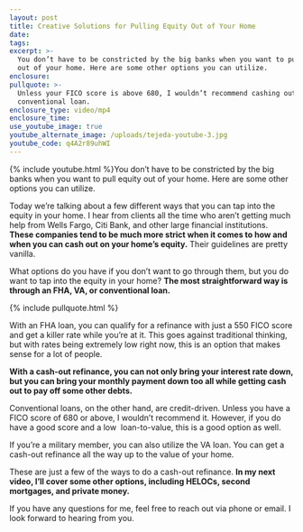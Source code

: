 ```yaml
---
layout: post
title: Creative Solutions for Pulling Equity Out of Your Home
date:
tags:
excerpt: >-
  You don’t have to be constricted by the big banks when you want to pull equity
  out of your home. Here are some other options you can utilize.
enclosure:
pullquote: >-
  Unless your FICO score is above 680, I wouldn’t recommend cashing out via a
  conventional loan.
enclosure_type: video/mp4
enclosure_time:
use_youtube_image: true
youtube_alternate_image: /uploads/tejeda-youtube-3.jpg
youtube_code: q4A2r89uhWI
---
```


{% include youtube.html %}You don’t have to be constricted by the big banks when you want to pull equity out of your home. Here are some other options you can utilize.

Today we’re talking about a few different ways that you can tap into the equity in your home. I hear from clients all the time who aren’t getting much help from Wells Fargo, Citi Bank, and other large financial institutions. **These companies tend to be much more strict when it comes to how and when you can cash out on your home’s equity.** Their guidelines are pretty vanilla.&nbsp;

What options do you have if you don’t want to go through them, but you do want to tap into the equity in your home? **The most straightforward way is through an FHA, VA, or conventional loan.**&nbsp;

{% include pullquote.html %}

With an FHA loan, you can qualify for a refinance with just a 550 FICO score and get a killer rate while you’re at it. This goes against traditional thinking, but with rates being extremely low right now, this is an option that makes sense for a lot of people.

**With a cash-out refinance, you can not only bring your interest rate down, but you can bring your monthly payment down too all while getting cash out to pay off some other debts.&nbsp;**

Conventional loans, on the other hand, are credit-driven. Unless you have a FICO score of 680 or above, I wouldn’t recommend it. However, if you do have a good score and a low&nbsp; loan-to-value, this is a good option as well.

If you’re a military member, you can also utilize the VA loan. You can get a cash-out refinance all the way up to the value of your home.

These are just a few of the ways to do a cash-out refinance. **In my next video, I’ll cover some other options, including HELOCs, second mortgages, and private money.**

If you have any questions for me, feel free to reach out via phone or email. I look forward to hearing from you.